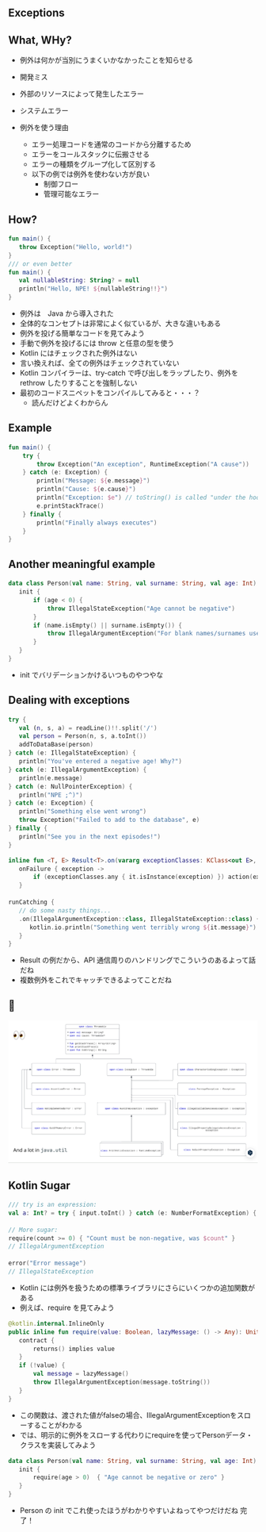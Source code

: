 ## Exceptions

## What, WHy?
- 例外は何かが当別にうまくいかなかったことを知らせる
- 開発ミス
- 外部のリソースによって発生したエラー
- システムエラー

- 例外を使う理由
  - エラー処理コードを通常のコードから分離するため
  - エラーをコールスタックに伝搬させる
  - エラーの種類をグループ化して区別する
  - 以下の例では例外を使わない方が良い
    - 制御フロー
    - 管理可能なエラー

## How?
```kotlin
fun main() {
   throw Exception("Hello, world!")
}
/// or even better
fun main() {
   val nullableString: String? = null
   println("Hello, NPE! ${nullableString!!}")
}
```
- 例外は　Java から導入された
- 全体的なコンセプトは非常によく似ているが、大きな違いもある
- 例外を投げる簡単なコードを見てみよう
- 手動で例外を投げるには throw と任意の型を使う
- Kotlin にはチェックされた例外はない
- 言い換えれば、全ての例外はチェックされていない
- Kotlin コンパイラーは、try-catch で呼び出しをラップしたり、例外をrethrow したりすることを強制しない
- 最初のコードスニペットをコンパイルしてみると・・・？
  - 読んだけどよくわからん

## Example
```kotlin
fun main() {
    try {
        throw Exception("An exception", RuntimeException("A cause"))
    } catch (e: Exception) {
        println("Message: ${e.message}")
        println("Cause: ${e.cause}")
        println("Exception: $e") // toString() is called "under the hood"
        e.printStackTrace()
    } finally {
        println("Finally always executes")
    }
}
```

## Another meaningful example
```kotlin
data class Person(val name: String, val surname: String, val age: Int) {
   init {
       if (age < 0) {
           throw IllegalStateException("Age cannot be negative")
       }
       if (name.isEmpty() || surname.isEmpty()) {
           throw IllegalArgumentException("For blank names/surnames use -")
       }
   }
}
```
- init でバリデーションかけるいつものやつやな

## Dealing with exceptions
```kotlin
try {
   val (n, s, a) = readLine()!!.split('/')
   val person = Person(n, s, a.toInt())
   addToDataBase(person)
} catch (e: IllegalStateException) {
   println("You've entered a negative age! Why?")
} catch (e: IllegalArgumentException) {
   println(e.message)
} catch (e: NullPointerException) {
   println("NPE ;^)")
} catch (e: Exception) {
   println("Something else went wrong")
   throw Exception("Failed to add to the database", e)
} finally {
   println("See you in the next episodes!")
}
```

```kotlin
inline fun <T, E> Result<T>.on(vararg exceptionClasses: KClass<out E>, action: (exception: E) -> Unit) =
   onFailure { exception ->
       if (exceptionClasses.any { it.isInstance(exception) }) action(exception as E)
   }

runCatching {
   // do some nasty things...
   .on(IllegalArgumentException::class, IllegalStateException::class) {
      kotlin.io.println("Something went terribly wrong ${it.message}")
   }
}
```
- Result の例だから、API 通信周りのハンドリングでこういうのあるよって話だね
- 複数例外をこれでキャッチできるよってことだね

## 👀
![img.png](img.png)

## Kotlin Sugar
```kotlin
/// try is an expression:
val a: Int? = try { input.toInt() } catch (e: NumberFormatException) { null }

// More sugar:
require(count >= 0) { "Count must be non-negative, was $count" } 
// IllegalArgumentException

error("Error message")
// IllegalStateException
```
- Kotlin には例外を扱うための標準ライブラリにさらにいくつかの追加関数がある
- 例えば、require を見てみよう
```kotlin
@kotlin.internal.InlineOnly
public inline fun require(value: Boolean, lazyMessage: () -> Any): Unit {
   contract {
       returns() implies value
   }
   if (!value) {
       val message = lazyMessage()
       throw IllegalArgumentException(message.toString())
   }
}
```
- この関数は、渡された値がfalseの場合、IllegalArgumentExceptionをスローすることがわかる
- では、明示的に例外をスローする代わりにrequireを使ってPersonデータ・クラスを実装してみよう
```kotlin
data class Person(val name: String, val surname: String, val age: Int) {
   init {
       require(age > 0)  { "Age cannot be negative or zero" }
   }
}
```
- Person の init でこれ使ったほうがわかりやすいよねってやつだけだね
完了！